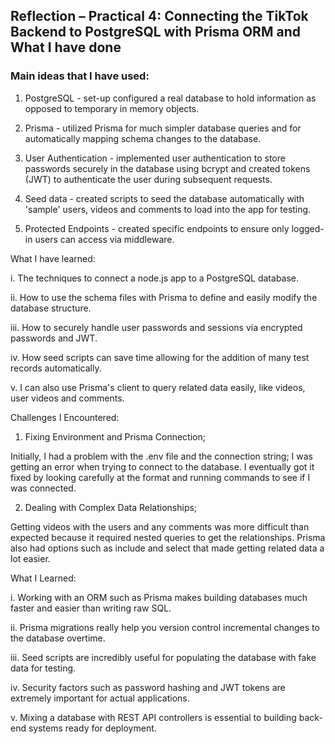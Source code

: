 ## Reflection – Practical 4: Connecting the TikTok Backend to PostgreSQL with Prisma ORM and What I have done

### Main ideas that I have used:

1. PostgreSQL - set-up configured a real database to hold information as opposed to temporary in memory objects.

2. Prisma - utilized Prisma for much simpler database queries and for automatically mapping schema changes to the database.

3. User Authentication - implemented user authentication to store passwords securely in the database using bcrypt and created tokens (JWT) to authenticate the user during subsequent requests.

4. Seed data - created scripts to seed the database automatically with 'sample' users, videos and comments to load into the app for testing.

5. Protected Endpoints - created specific endpoints to ensure only logged-in users can access via middleware.

What I have learned:

i. The techniques to connect a node.js app to a PostgreSQL database.

ii. How to use the schema files with Prisma to define and easily modify the database structure.

iii. How to securely handle user passwords and sessions via encrypted passwords and JWT.

iv. How seed scripts can save time allowing for the addition of many test records automatically.

v. I can also use Prisma's client to query related data easily, like videos, user videos and comments.

Challenges I Encountered:

1. Fixing Environment and Prisma Connection;

Initially, I had a problem with the .env file and the connection string; I was getting an error when trying to connect to the database. I eventually got it fixed by looking carefully at the format and running commands to see if I was connected.

2. Dealing with Complex Data Relationships;

Getting videos with the users and any comments was more difficult than expected because it required nested queries to get the relationships. Prisma also had options such as include and select that made getting related data a lot easier.

What I Learned:

i. Working with an ORM such as Prisma makes building databases much faster and easier than writing raw SQL.

ii. Prisma migrations really help you version control incremental changes to the database overtime.

iii. Seed scripts are incredibly useful for populating the database with fake data for testing.

iv. Security factors such as password hashing and JWT tokens are extremely important for actual applications.

v. Mixing a database with REST API controllers is essential to building back-end systems ready for deployment.